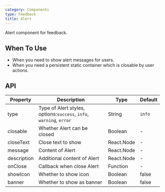 ```yaml
---
category: Components
type: Feedback
title: Alert
---
```


Alert component for feedback.

## When To Use

- When you need to show alert messages for users.
- When you need a persistent static container which is closable by user actions.

## API

| Property   | Description                                               | Type       | Default |
|----------- |---------------------------------------------------------  | ---------- |-------|
| type       | Type of Alert styles, options:`success`, `info`, `warning`, `error` | String | `info` |
| closable   | Whether Alert can be closed | Boolean | - |
| closeText  | Close text to show | React.Node | - |
| message    | Content of Alert | React.Node | - |
| description | Additional content of Alert | React.Node | - |
| onClose    | Callback when close Alert | Function | - |
| showIcon   | Whether to show icon | Boolean | false |
| banner   | Whether to show as banner | Boolean | false |
